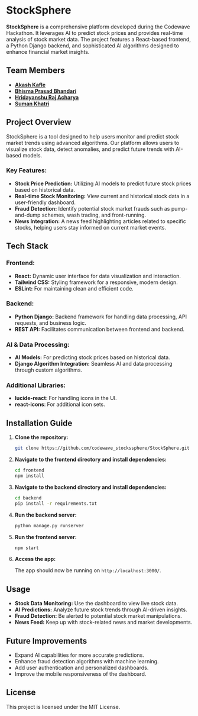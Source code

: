 



# StockSphere

**StockSphere** is a comprehensive platform developed during the Codewave Hackathon. It leverages AI to predict stock prices and provides real-time analysis of stock market data. The project features a React-based frontend, a Python Django backend, and sophisticated AI algorithms designed to enhance financial market insights.

## Team Members

- <a href = "https://github.com/Akash-kafle">**Akash Kafle**</a>
- <a href= "https://github.com/DontHash">**Bhisma Prasad Bhandari**</a>
- <a href= "https://github.com/hridayanshu236">**Hridayanshu Raj Acharya**</a>
- <a href= "https://github.com/sumankhatri18">**Suman Khatri**</a>

## Project Overview

StockSphere is a tool designed to help users monitor and predict stock market trends using advanced algorithms. Our platform allows users to visualize stock data, detect anomalies, and predict future trends with AI-based models.

### Key Features:
- **Stock Price Prediction:** Utilizing AI models to predict future stock prices based on historical data.
- **Real-time Stock Monitoring:** View current and historical stock data in a user-friendly dashboard.
- **Fraud Detection:** Identify potential stock market frauds such as pump-and-dump schemes, wash trading, and front-running.
- **News Integration:** A news feed highlighting articles related to specific stocks, helping users stay informed on current market events.

## Tech Stack

### Frontend:
- **React:** Dynamic user interface for data visualization and interaction.
- **Tailwind CSS:** Styling framework for a responsive, modern design.
- **ESLint:** For maintaining clean and efficient code.

### Backend:
- **Python Django:** Backend framework for handling data processing, API requests, and business logic.
- **REST API:** Facilitates communication between frontend and backend.

### AI & Data Processing:
- **AI Models:** For predicting stock prices based on historical data.
- **Django Algorithm Integration:** Seamless AI and data processing through custom algorithms.

### Additional Libraries:
- **lucide-react**: For handling icons in the UI.
- **react-icons**: For additional icon sets.
  
## Installation Guide

1. **Clone the repository:**

   ```bash
   git clone https://github.com/codewave_stockssphere/StockSphere.git
   ```

2. **Navigate to the frontend directory and install dependencies:**

   ```bash
   cd frontend
   npm install
   ```

3. **Navigate to the backend directory and install dependencies:**

   ```bash
   cd backend
   pip install -r requirements.txt
   ```

4. **Run the backend server:**

   ```bash
   python manage.py runserver
   ```

5. **Run the frontend server:**

   ```bash
   npm start
   ```

6. **Access the app:**

   The app should now be running on `http://localhost:3000/`.

## Usage

- **Stock Data Monitoring:** Use the dashboard to view live stock data.
- **AI Predictions:** Analyze future stock trends through AI-driven insights.
- **Fraud Detection:** Be alerted to potential stock market manipulations.
- **News Feed:** Keep up with stock-related news and market developments.

## Future Improvements

- Expand AI capabilities for more accurate predictions.
- Enhance fraud detection algorithms with machine learning.
- Add user authentication and personalized dashboards.
- Improve the mobile responsiveness of the dashboard.

## License

This project is licensed under the MIT License.

